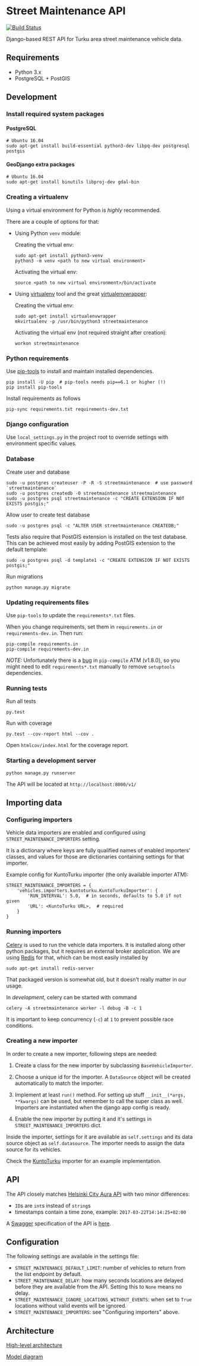 # Street Maintenance API
[![Build Status](https://travis-ci.org/City-of-Turku/street-maintenance-api.svg?branch=master)](https://travis-ci.org/City-of-Turku/street-maintenance-api)

Django-based REST API for Turku area street maintenance vehicle data.

## Requirements

* Python 3.x
* PostgreSQL + PostGIS

## Development

### Install required system packages

#### PostgreSQL

    # Ubuntu 16.04
    sudo apt-get install build-essential python3-dev libpq-dev postgresql postgis
    
#### GeoDjango extra packages

    # Ubuntu 16.04
    sudo apt-get install binutils libproj-dev gdal-bin

### Creating a virtualenv

Using a virtual environment for Python is *highly* recommended.

There are a couple of options for that:

- Using Python `venv` module:

  Creating the virtual env:
     
      sudo apt-get install python3-venv
      python3 -m venv <path to new virtual environment>

  Activating the virtual env:

      source <path to new virtual environment>/bin/activate
 
- Using [virtualenv](https://virtualenv.pypa.io/en/stable/) tool and the great [virtualenvwrapper](https://virtualenvwrapper.readthedocs.io/en/latest/):

  Creating the virtual env:

      sudo apt-get install virtualenvwrapper
      mkvirtualenv -p /usr/bin/python3 streetmaintenance

  Activating the virtual env (not required straight after creation):

      workon streetmaintenance

### Python requirements

Use [pip-tools](https://github.com/jazzband/pip-tools) to install and maintain installed dependencies.

    pip install -U pip  # pip-tools needs pip==6.1 or higher (!)
    pip install pip-tools

Install requirements as follows

    pip-sync requirements.txt requirements-dev.txt

### Django configuration

Use `local_settings.py` in the project root to override settings with environment specific values.

### Database

Create user and database

    sudo -u postgres createuser -P -R -S streetmaintenance  # use password `streetmaintenance`
    sudo -u postgres createdb -O streetmaintenance streetmaintenance
    sudo -u postgres psql streetmaintenance -c "CREATE EXTENSION IF NOT EXISTS postgis;"

Allow user to create test database

    sudo -u postgres psql -c "ALTER USER streetmaintenance CREATEDB;"

Tests also require that PostGIS extension is installed on the test database. This can be achieved most easily by adding PostGIS extension to the default template: 

    sudo -u postgres psql -d template1 -c "CREATE EXTENSION IF NOT EXISTS postgis;"

Run migrations

    python manage.py migrate

### Updating requirements files

Use `pip-tools` to update the `requirements*.txt` files.

When you change requirements, set them in `requirements.in` or `requirements-dev.in`. Then run:

    pip-compile requirements.in
    pip-compile requirements-dev.in

*NOTE:* Unfortunately there is a [bug](https://github.com/jazzband/pip-tools/issues/445) in `pip-compile` ATM (v1.8.0), so you might need to edit `requirements*.txt` manually to remove `setuptools` dependencies.

### Running tests

Run all tests

    py.test
    
Run with coverage

    py.test --cov-report html --cov .
    
Open `htmlcov/index.html` for the coverage report.

### Starting a development server

    python manage.py runserver

The API will be located at `http://localhost:8000/v1/`

## Importing data

### Configuring importers

Vehicle data importers are enabled and configured using `STREET_MAINTENANCE_IMPORTERS` setting.

It is a dictionary where keys are fully qualified names of enabled importers' classes, and values for those are dictionaries containing settings for that importer.

Example config for KuntoTurku importer (the only available importer ATM):

```
STREET_MAINTENANCE_IMPORTERS = {
    'vehicles.importers.kuntoturku.KuntoTurkuImporter': {
        'RUN_INTERVAL': 5.0,  # in seconds, defaults to 5.0 if not given
        'URL': <KuntoTurku URL>,  # required
    }
}
```

### Running importers

[Celery](http://www.celeryproject.org/) is used to run the vehicle data importers. It is installed along other python packages, but it requires an external broker application. We are using [Redis](https://redis.io/) for that, which can be most easily installed by 

```
sudo apt-get install redis-server
```

That packaged version is somewhat old, but it doesn't really matter in our usage.

In *development*, celery can be started with command

```
celery -A streetmaintenance worker -l debug -B -c 1
```

It is important to keep concurrency (`-c`) at `1` to prevent possible race conditions.

### Creating a new importer

In order to create a new importer, following steps are needed:

1) Create a class for the new importer by subclassing `BaseVehicleImporter`.

2) Choose a unique id for the importer. A `DataSource` object will be created automatically to match the importer.

3) Implement at least `run()` method. For setting up stuff `__init__(*args, **kwargs)` can be used, but remember to call the super class as well. Importers are instantiated when the django app config is ready.

4) Enable the new importer by putting it and it's settings in `STREET_MAINTENANCE_IMPORTERS` dict.

Inside the importer, settings for it are available as `self.settings` and its data source object as `self.datasource`. The importer needs to assign the data source for its vehicles.

Check the [KuntoTurku](vehicles/importers/kuntoturku.py) importer for an example implementation.

## API

The API closely matches [Helsinki City Aura API](https://github.com/City-of-Helsinki/aura/wiki/API) with two minor differences:
  * `ID`s are `int`s instead of `string`s
  * timestamps contain a time zone, example: `2017-03-22T14:14:25+02:00`

A [Swagger](https://swagger.io/) specification of the API is [here](swagger.yaml).

## Configuration

The following settings are available in the settings file:
  * `STREET_MAINTENANCE_DEFAULT_LIMIT`: number of vehicles to return from the list endpoint by default.
  * `STREET_MAINTENANCE_DELAY`: how many seconds locations are delayed before they are available from the API. Setting this to `None` means no delay.
  * `STREET_MAINTENANCE_IGNORE_LOCATIONS_WITHOUT_EVENTS`: when set to `True` locations without valid events will be ignored.
  * `STREET_MAINTENANCE_IMPORTERS`: see "Configuring importers" above.

## Architecture

[High-level architecture](architecture.png)

[Model diagram](models.png)
